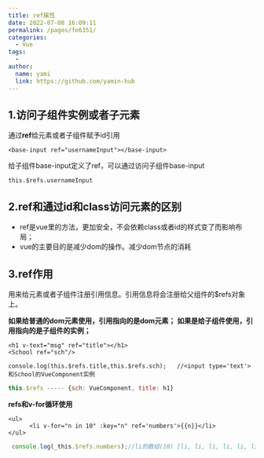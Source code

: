 ```yaml
---
title: ref属性
date: 2022-07-08 16:09:11
permalink: /pages/fe6351/
categories:
  - Vue
tags:
  - 
author: 
  name: yami
  link: https://github.com/yamin-hub
---
```

## 1.访问子组件实例或者子元素

通过**ref**给元素或者子组件赋予id引用

```vue
<base-input ref="usernameInput"></base-input>
```

给子组件base-input定义了ref，可以通过访问子组件base-input

```vue
this.$refs.usernameInput
```

## 2.ref和通过id和class访问元素的区别

-  ref是vue里的方法，更加安全，不会依赖class或者id的样式变了而影响布局；
- vue的主要目的是减少dom的操作。减少dom节点的消耗

## 3.ref作用

用来给元素或者子组件注册引用信息。引用信息将会注册给父组件的$refs对象上。

**如果给普通的dom元素使用，引用指向的是dom元素；**
**如果是给子组件使用，引用指向的是子组件的实例；**

```vue
<h1 v-text="msg" ref="title"></h1>
<School ref="sch"/>
```

```vue
console.log(this.$refs.title,this.$refs.sch);   //<input type='text'>和School的VueComponent实例
```

```js
this.$refs ----- {sch: VueComponent, title: h1}
```



**refs和v-for循环使用**

```vue
<ul>
      <li v-for="n in 10" :key="n" ref='numbers'>{{n}}</li>
</ul>
```

```js
 console.log(_this.$refs.numbers);//li的数组(10) [li, li, li, li, li, li, li, li, li, li]
```
